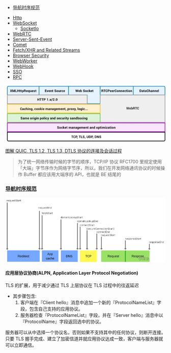 <!-- TOC -->

- [导航时序规范](#导航时序规范)

<!-- TOC -->

- [Http](./http.md)
- [WebSocket](./WebSocket/README.md)
  - [SocketIo](./SocketIo.md)
- [WebRTC](./WebRTC/README.md)
- [Server-Sent-Event](./SSE.md)
- [Comet](./Comet.md)
- [Fetch/XHR and Related Streams](./fetch&XHR.md)
- [Browser Security](./browser-security.md)
- [WebWorker](./web-worker.md)
- [WebHook](./webhook.md)
- [SSO](./sso.md)
- [RPC](./rpc协议.md)

![layers](../assets/network-layer.png)

[图解 QUIC, TLS 1.2, TLS 1.3, DTLS 协议的连接及会话过程](https://cangsdarm.github.io/illustrate/)

> 为了统一网络传输时候的字节的顺序，TCP/IP 协议 RFC1700 里规定使用「大端」字节序作为网络字节序，所以，我们在开发网络通讯协议的时候操作 Buffer 都应该用大端序的 API，也就是 BE 结尾的

### [导航时序规范](https://www.w3.org/TR/navigation-timing/)

![guide](../assets/导航时序.png)

#### 应用层协议协商(ALPN, Application Layer Protocol Negotiation)

TLS 的扩展，用于减少通过 TLS 上层协议在 TLS 过程中的往返延迟

- 其步骤包含:
  1. 客户端在『Client hello』消息中追加一个新的『ProtocolNameList』字段，包含自己支持的应用协议。
  2. 服务器检查『ProtocolNameList』字段，并在『Server hello』消息中以『ProtocolName』字段返回选中的协议。

服务器可以从中选择一个协议名，否则如果不支持其中的任何协议，则断开连接。只要 TLS 握手完成、建立了加密信道并就应用协议达成一致，客户端与服务器就可以立即通信。
